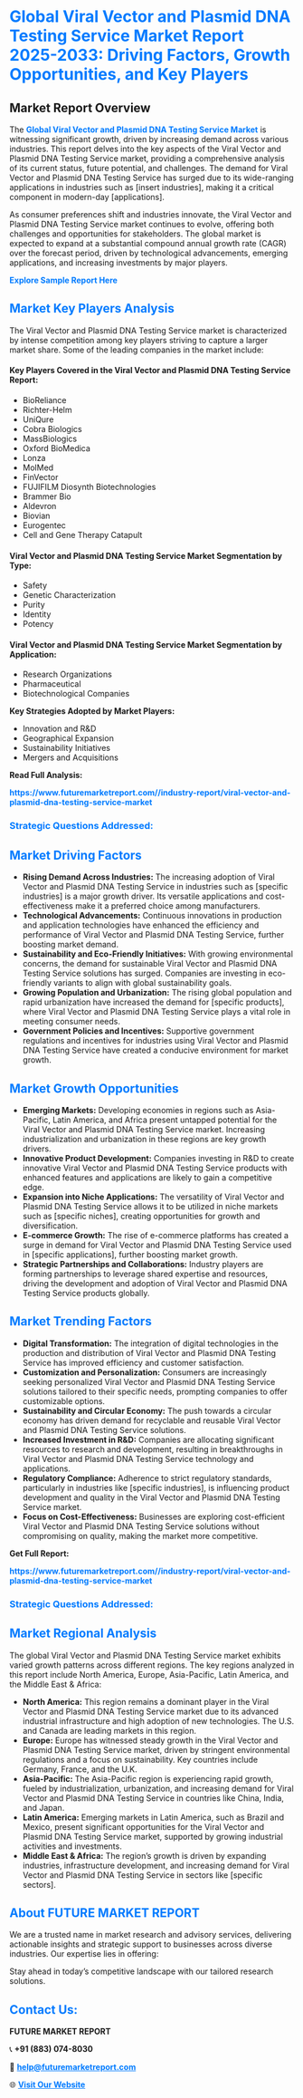 <h1 style="color: #007BFF;">Global Viral Vector and Plasmid DNA Testing Service Market Report 2025-2033: Driving Factors, Growth Opportunities, and Key Players</h1>

<section id="overview">
<h2>Market Report Overview</h2>
<p>The <a href="https://www.futuremarketreport.com//industry-report/viral-vector-and-plasmid-dna-testing-service-market" style="color: #007BFF; text-decoration: none;"><strong>Global Viral Vector and Plasmid DNA Testing Service Market</strong></a> is witnessing significant growth, driven by increasing demand across various industries. This report delves into the key aspects of the Viral Vector and Plasmid DNA Testing Service market, providing a comprehensive analysis of its current status, future potential, and challenges. The demand for Viral Vector and Plasmid DNA Testing Service has surged due to its wide-ranging applications in industries such as [insert industries], making it a critical component in modern-day [applications].</p>
<p>As consumer preferences shift and industries innovate, the Viral Vector and Plasmid DNA Testing Service market continues to evolve, offering both challenges and opportunities for stakeholders. The global market is expected to expand at a substantial compound annual growth rate (CAGR) over the forecast period, driven by technological advancements, emerging applications, and increasing investments by major players.</p>
</section>

<section id="overview">
<p><a href="https://www.futuremarketreport.com//request-sample/reportId=79677" style="color: #007BFF; text-decoration: none;"><strong>Explore Sample Report Here</strong></a></p>
</section>

<section id="key-players">
<h2 style="color: #007BFF;">Market Key Players Analysis</h2>
<p>The Viral Vector and Plasmid DNA Testing Service market is characterized by intense competition among key players striving to capture a larger market share. Some of the leading companies in the market include:</p>
<h4>Key Players Covered in the Viral Vector and Plasmid DNA Testing Service Report:</h4>
<ul><li>BioReliance</li><li>Richter-Helm</li><li>UniQure</li><li>Cobra Biologics</li><li>MassBiologics</li><li>Oxford BioMedica</li><li>Lonza</li><li>MolMed</li><li>FinVector</li><li>FUJIFILM Diosynth Biotechnologies</li><li>Brammer Bio</li><li>Aldevron</li><li>Biovian</li><li>Eurogentec</li><li>Cell and Gene Therapy Catapult</li></ul>
<h4>Viral Vector and Plasmid DNA Testing Service Market Segmentation by Type:</h4>
<ul><li>Safety</li><li>Genetic Characterization</li><li>Purity</li><li>Identity</li><li>Potency</li></ul>

<h4>Viral Vector and Plasmid DNA Testing Service Market Segmentation by Application:</h4>
<ul><li>Research Organizations</li><li>Pharmaceutical</li><li>Biotechnological Companies</li></ul>
<p><strong>Key Strategies Adopted by Market Players:</strong></p>
<ul>
<li>Innovation and R&D</li>
<li>Geographical Expansion</li>
<li>Sustainability Initiatives</li>
<li>Mergers and Acquisitions</li>
</ul>
</section>

<section>
<p><strong>Read Full Analysis: </strong></p><a href="https://www.futuremarketreport.com//industry-report/viral-vector-and-plasmid-dna-testing-service-market" style="color: #007BFF; text-decoration: none;"><strong>https://www.futuremarketreport.com//industry-report/viral-vector-and-plasmid-dna-testing-service-market</strong></a>
<h3 style="color: #007BFF;">Strategic Questions Addressed:</h3>
</section>

<section id="driving-factors">
<h2 style="color: #007BFF;">Market Driving Factors</h2>
<ul>
<li><strong>Rising Demand Across Industries:</strong> The increasing adoption of Viral Vector and Plasmid DNA Testing Service in industries such as [specific industries] is a major growth driver. Its versatile applications and cost-effectiveness make it a preferred choice among manufacturers.</li>
<li><strong>Technological Advancements:</strong> Continuous innovations in production and application technologies have enhanced the efficiency and performance of Viral Vector and Plasmid DNA Testing Service, further boosting market demand.</li>
<li><strong>Sustainability and Eco-Friendly Initiatives:</strong> With growing environmental concerns, the demand for sustainable Viral Vector and Plasmid DNA Testing Service solutions has surged. Companies are investing in eco-friendly variants to align with global sustainability goals.</li>
<li><strong>Growing Population and Urbanization:</strong> The rising global population and rapid urbanization have increased the demand for [specific products], where Viral Vector and Plasmid DNA Testing Service plays a vital role in meeting consumer needs.</li>
<li><strong>Government Policies and Incentives:</strong> Supportive government regulations and incentives for industries using Viral Vector and Plasmid DNA Testing Service have created a conducive environment for market growth.</li>
</ul>
</section>

<section id="growth-opportunities">
<h2 style="color: #007BFF;">Market Growth Opportunities</h2>
<ul>
<li><strong>Emerging Markets:</strong> Developing economies in regions such as Asia-Pacific, Latin America, and Africa present untapped potential for the Viral Vector and Plasmid DNA Testing Service market. Increasing industrialization and urbanization in these regions are key growth drivers.</li>
<li><strong>Innovative Product Development:</strong> Companies investing in R&D to create innovative Viral Vector and Plasmid DNA Testing Service products with enhanced features and applications are likely to gain a competitive edge.</li>
<li><strong>Expansion into Niche Applications:</strong> The versatility of Viral Vector and Plasmid DNA Testing Service allows it to be utilized in niche markets such as [specific niches], creating opportunities for growth and diversification.</li>
<li><strong>E-commerce Growth:</strong> The rise of e-commerce platforms has created a surge in demand for Viral Vector and Plasmid DNA Testing Service used in [specific applications], further boosting market growth.</li>
<li><strong>Strategic Partnerships and Collaborations:</strong> Industry players are forming partnerships to leverage shared expertise and resources, driving the development and adoption of Viral Vector and Plasmid DNA Testing Service products globally.</li>
</ul>
</section>

<section id="trending-factors">
<h2 style="color: #007BFF;">Market Trending Factors</h2>
<ul>
<li><strong>Digital Transformation:</strong> The integration of digital technologies in the production and distribution of Viral Vector and Plasmid DNA Testing Service has improved efficiency and customer satisfaction.</li>
<li><strong>Customization and Personalization:</strong> Consumers are increasingly seeking personalized Viral Vector and Plasmid DNA Testing Service solutions tailored to their specific needs, prompting companies to offer customizable options.</li>
<li><strong>Sustainability and Circular Economy:</strong> The push towards a circular economy has driven demand for recyclable and reusable Viral Vector and Plasmid DNA Testing Service solutions.</li>
<li><strong>Increased Investment in R&D:</strong> Companies are allocating significant resources to research and development, resulting in breakthroughs in Viral Vector and Plasmid DNA Testing Service technology and applications.</li>
<li><strong>Regulatory Compliance:</strong> Adherence to strict regulatory standards, particularly in industries like [specific industries], is influencing product development and quality in the Viral Vector and Plasmid DNA Testing Service market.</li>
<li><strong>Focus on Cost-Effectiveness:</strong> Businesses are exploring cost-efficient Viral Vector and Plasmid DNA Testing Service solutions without compromising on quality, making the market more competitive.</li>
</ul>
</section>

<section>
<p><strong>Get Full Report: </strong></p><a href="https://www.futuremarketreport.com//industry-report/viral-vector-and-plasmid-dna-testing-service-market" style="color: #007BFF; text-decoration: none;"><strong>https://www.futuremarketreport.com//industry-report/viral-vector-and-plasmid-dna-testing-service-market</strong></a>
<h3 style="color: #007BFF;">Strategic Questions Addressed:</h3>
</section>


<section id="regional-analysis">
<h2 style="color: #007BFF;">Market Regional Analysis</h2>
<p>The global Viral Vector and Plasmid DNA Testing Service market exhibits varied growth patterns across different regions. The key regions analyzed in this report include North America, Europe, Asia-Pacific, Latin America, and the Middle East & Africa:</p>
<ul>
<li><strong>North America:</strong> This region remains a dominant player in the Viral Vector and Plasmid DNA Testing Service market due to its advanced industrial infrastructure and high adoption of new technologies. The U.S. and Canada are leading markets in this region.</li>
<li><strong>Europe:</strong> Europe has witnessed steady growth in the Viral Vector and Plasmid DNA Testing Service market, driven by stringent environmental regulations and a focus on sustainability. Key countries include Germany, France, and the U.K.</li>
<li><strong>Asia-Pacific:</strong> The Asia-Pacific region is experiencing rapid growth, fueled by industrialization, urbanization, and increasing demand for Viral Vector and Plasmid DNA Testing Service in countries like China, India, and Japan.</li>
<li><strong>Latin America:</strong> Emerging markets in Latin America, such as Brazil and Mexico, present significant opportunities for the Viral Vector and Plasmid DNA Testing Service market, supported by growing industrial activities and investments.</li>
<li><strong>Middle East & Africa:</strong> The region’s growth is driven by expanding industries, infrastructure development, and increasing demand for Viral Vector and Plasmid DNA Testing Service in sectors like [specific sectors].</li>
</ul>
</section>

<footer>
<h2 style="color: #007BFF;">About FUTURE MARKET REPORT</h2>
<p>We are a trusted name in market research and advisory services, delivering actionable insights and strategic support to businesses across diverse industries. Our expertise lies in offering:</p>

<p>Stay ahead in today’s competitive landscape with our tailored research solutions.</p>

<h2 style="color: #007BFF;">Contact Us:</h2>
<p><strong>FUTURE MARKET REPORT</strong></p>
<p>📞 <strong>+91 (883) 074-8030</strong></p>
<p>📧 <strong><a href="mailto:help@futuremarketreport.com" style="color: #007BFF;">help@futuremarketreport.com</a></strong></p>
<p>🌐 <strong><a href="https://www.futuremarketreport.com/" style="color: #007BFF;">Visit Our Website</a></strong></p>
</footer>